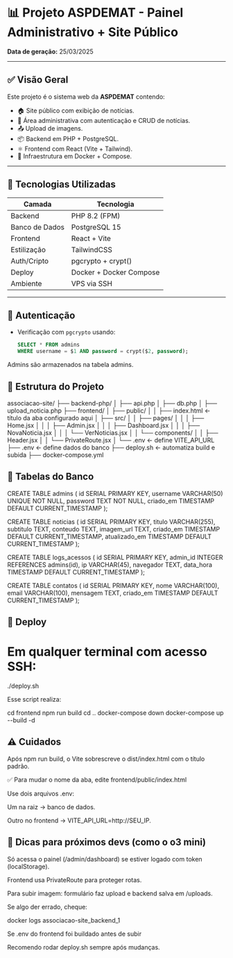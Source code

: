 # 📊 Projeto ASPDEMAT - Painel Administrativo + Site Público

**Data de geração:** 25/03/2025

---

## ✅ Visão Geral

Este projeto é o sistema web da **ASPDEMAT** contendo:

- 🏠 Site público com exibição de notícias.
- 🔐 Área administrativa com autenticação e CRUD de notícias.
- 📤 Upload de imagens.
- 📦 Backend em PHP + PostgreSQL.
- ⚛️ Frontend com React (Vite + Tailwind).
- 🐳 Infraestrutura em Docker + Compose.

---

## 🧱 Tecnologias Utilizadas

| Camada        | Tecnologia              |
|---------------|--------------------------|
| Backend       | PHP 8.2 (FPM)            |
| Banco de Dados| PostgreSQL 15           |
| Frontend      | React + Vite            |
| Estilização   | TailwindCSS             |
| Auth/Cripto   | pgcrypto + crypt()      |
| Deploy        | Docker + Docker Compose |
| Ambiente      | VPS via SSH             |

---

## 🔐 Autenticação

- Verificação com `pgcrypto` usando:
  ```sql
  SELECT * FROM admins 
  WHERE username = $1 AND password = crypt($2, password);

Admins são armazenados na tabela admins.

## 📁 Estrutura do Projeto

associacao-site/
├── backend-php/
│   ├── api.php
│   ├── db.php
│   ├── upload_noticia.php
├── frontend/
│   ├── public/
│   │   ├── index.html   ← título da aba configurado aqui
│   ├── src/
│   │   ├── pages/
│   │   │   ├── Home.jsx
│   │   │   ├── Admin.jsx
│   │   │   ├── Dashboard.jsx
│   │   │   ├── NovaNoticia.jsx
│   │   │   └── VerNoticias.jsx
│   │   └── components/
│   │       ├── Header.jsx
│   │       └── PrivateRoute.jsx
│   └── .env           ← define VITE_API_URL
├── .env               ← define dados do banco
├── deploy.sh          ← automatiza build e subida
├── docker-compose.yml

## 🧩 Tabelas do Banco

CREATE TABLE admins (
  id SERIAL PRIMARY KEY,
  username VARCHAR(50) UNIQUE NOT NULL,
  password TEXT NOT NULL,
  criado_em TIMESTAMP DEFAULT CURRENT_TIMESTAMP
);

CREATE TABLE noticias (
  id SERIAL PRIMARY KEY,
  titulo VARCHAR(255),
  subtitulo TEXT,
  conteudo TEXT,
  imagem_url TEXT,
  criado_em TIMESTAMP DEFAULT CURRENT_TIMESTAMP,
  atualizado_em TIMESTAMP DEFAULT CURRENT_TIMESTAMP
);

CREATE TABLE logs_acessos (
  id SERIAL PRIMARY KEY,
  admin_id INTEGER REFERENCES admins(id),
  ip VARCHAR(45),
  navegador TEXT,
  data_hora TIMESTAMP DEFAULT CURRENT_TIMESTAMP
);

CREATE TABLE contatos (
  id SERIAL PRIMARY KEY,
  nome VARCHAR(100),
  email VARCHAR(100),
  mensagem TEXT,
  criado_em TIMESTAMP DEFAULT CURRENT_TIMESTAMP
);

## 🚀 Deploy

# Em qualquer terminal com acesso SSH:
./deploy.sh

Esse script realiza:

cd frontend
npm run build
cd ..
docker-compose down
docker-compose up --build -d

## ⚠️ Cuidados
Após npm run build, o Vite sobrescreve o dist/index.html com o título padrão.

✅ Para mudar o nome da aba, edite frontend/public/index.html

Use dois arquivos .env:

Um na raiz → banco de dados.

Outro no frontend → VITE_API_URL=http://SEU_IP.

## 🧠 Dicas para próximos devs (como o o3 mini)
Só acessa o painel (/admin/dashboard) se estiver logado com token (localStorage).

Frontend usa PrivateRoute para proteger rotas.

Para subir imagem: formulário faz upload e backend salva em /uploads.

Se algo der errado, cheque:

docker logs associacao-site_backend_1

Se .env do frontend foi buildado antes de subir

Recomendo rodar deploy.sh sempre após mudanças.


